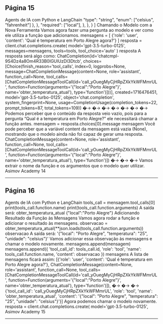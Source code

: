 ## Página 15

Agents de IA com Python e LangChain
"type": "string",
"enum": ["celsius", "fahrenheit"]
},
},
"required": ["local"],
},
},
}
]
Chamando o Modelo com a Nova Ferramenta
Vamos agora fazer uma pergunta ao modelo e ver como ele utiliza a função que adicionamos.
mensagens = [
{'role': 'user', 'content': 'Qual é temperatura em Porto Alegre agora?'}
]
resposta = client.chat.completions.create(
model='gpt-3.5-turbo-0125',
messages=mensagens,
tools=tools,
tool_choice='auto'
)
resposta
A resposta será algo como:
ChatCompletion(id='chatcmpl-9S4Dz4a8Om4R33B0IGUIUzDI3Dtcb',
choices=[Choice(finish_reason='tool_calls', index=0, logprobs=None,
message=ChatCompletionMessage(content=None, role='assistant', function_call=None,
tool_calls=[ChatCompletionMessageToolCall(id='call_yOuegMyCjHRpZXkYkWFMmrUL',
function=Function(arguments='{"local":"Porto Alegre"}', name='obter_temperatura_atual'),
type='function')]))], created=1716476451, model='gpt-3.5-turbo-0125',
object='chat.completion', system_fingerprint=None,
usage=CompletionUsage(completion_tokens=22, prompt_tokens=87, total_tokens=109))
�→
�→
�→
�→
�→
�→
�→
Podemos perceber que o conteúdo da resposta veio vazio, pois para a pergunta “Qual é a temperatura
em Porto Alegre?” ele necessitará chamar a função antes.
mensagem = resposta.choices[0].message
mensagem
Você pode perceber que a variável content da mensagem está vazia (None), mostrando que o modelo
ainda não foi capaz de gerar uma resposta.
ChatCompletionMessage(content=None, role='assistant', function_call=None,
tool_calls=[ChatCompletionMessageToolCall(id='call_yOuegMyCjHRpZXkYkWFMmrUL',
function=Function(arguments='{"local":"Porto Alegre"}', name='obter_temperatura_atual'),
type='function')])
�→
�→
�→
Vamos extrair o nome da função e os argumentos que o modelo quer utilizar.
Asimov Academy
14


---
## Página 16

Agents de IA com Python e LangChain
tools_call = mensagem.tool_calls[0]
print(tools_call.function.name)
print(tools_call.function.arguments)
A saída será:
obter_temperatura_atual
{"local":"Porto Alegre"}
Adicionando Resultado da Função às Mensagens
Vamos agora rodar a função e adicionar o resultado às mensagens.
observacao = obter_temperatura_atual(**json.loads(tools_call.function.arguments))
observacao
A saída será:
'{"local": "Porto Alegre", "temperatura": "25", "unidade": "celsius"}'
Vamos adicionar essa observação às mensagens e chamar o modelo novamente.
mensagens.append(mensagem)
mensagens.append({
'tool_call_id': tools_call.id,
'role': 'tool',
'name': tools_call.function.name,
'content': observacao
})
mensagens
A lista de mensagens ficará assim:
[{'role': 'user', 'content': 'Qual é temperatura em Porto Alegre agora?'},
ChatCompletionMessage(content=None, role='assistant', function_call=None,
tool_calls=[ChatCompletionMessageToolCall(id='call_yOuegMyCjHRpZXkYkWFMmrUL',
function=Function(arguments='{"local":"Porto Alegre"}', name='obter_temperatura_atual'),
type='function')]),
�→
�→
�→
{'tool_call_id': 'call_yOuegMyCjHRpZXkYkWFMmrUL',
'role': 'tool',
'name': 'obter_temperatura_atual',
'content': '{"local": "Porto Alegre", "temperatura": "25", "unidade": "celsius"}'}]
Agora podemos chamar o modelo novamente.
resposta = client.chat.completions.create(
model='gpt-3.5-turbo-0125',
Asimov Academy
15


---